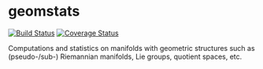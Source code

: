 # geomstats
[![Build Status](https://travis-ci.org/ninamiolane/geomstats.svg?branch=master)](https://travis-ci.org/ninamiolane/geomstats)  [![Coverage Status](https://codecov.io/gh/ninamiolane/geomstats/branch/master/graph/badge.svg)](https://codecov.io/gh/ninamiolane/geomstats)

Computations and statistics on manifolds with geometric structures such as (pseudo-/sub-) Riemannian manifolds, Lie groups, quotient spaces, etc.
